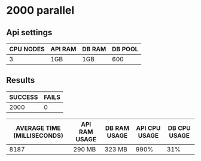 # 2000 parallel

## Api settings

| CPU NODES | API RAM | DB RAM | DB POOL |
| --------- | ------- | ------ | ------- |
| 3         | 1GB     | 1GB    | 600     |

## Results

| SUCCESS | FAILS |
| ------- | ----- |
| 2000    | 0     |

| AVERAGE TIME (MILLISECONDS) | API RAM USAGE | DB RAM USAGE | API CPU USAGE | DB CPU USAGE |
| --------------------------- | ------------- | ------------ | ------------- | ------------ |
| 8187                        | 290 MB        | 323 MB       | 990%          | 31%          |
